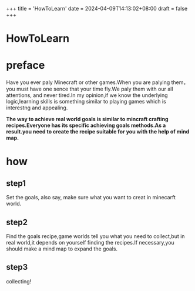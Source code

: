 +++
title = 'HowToLearn'
date = 2024-04-09T14:13:02+08:00
draft = false
+++
# HowToLearn

# preface
Have you ever paly Minecraft or other games.When you are palying them，you must have one sence that your time fly.We paly them with our all attentions, and never tired.In my opinion,if we know the underlying logic,learning skills is something similar to playing games which is interestng and appealing.


**The way to achieve real world goals is similar to mincraft crafting recipes.Everyone has its specific achieving goals methods.As a result.you need to create the recipe suitable for you with the help of mind map.**

# how
## step1
Set the goals, also say, make sure what you want to creat in minecarft world.
## step2
Find the goals recipe,game worlds tell you what you need to collect,but in real world,it depends on yourself finding the recipes.If necessary,you should make a mind map to expand the goals. 
## step3
collecting!
